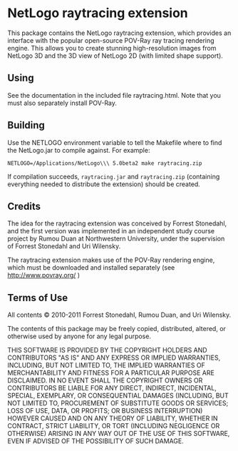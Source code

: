 # NetLogo raytracing extension

This package contains the NetLogo raytracing extension, which provides an interface with the popular open-source POV-Ray ray tracing rendering engine.
This allows you to create stunning high-resolution images from NetLogo 3D and the 3D view of NetLogo 2D (with limited shape support).

## Using

See the documentation in the included file raytracing.html.  Note that you must also separately install POV-Ray.

## Building

Use the NETLOGO environment variable to tell the Makefile where to find the NetLogo.jar to compile against.  For example:

    NETLOGO=/Applications/NetLogo\\\ 5.0beta2 make raytracing.zip

If compilation succeeds, `raytracing.jar` and `raytracing.zip` (containing everything needed to distribute the extension) should be created.


## Credits

The idea for the raytracing extension was conceived by Forrest Stonedahl, and the first version was implemented in an independent study course project by Rumou Duan at Northwestern University, under the supervision of Forrest Stonedahl and Uri Wilensky.

The raytracing extension makes use of the POV-Ray rendering engine, which must be downloaded and installed separately (see http://www.povray.org/ )

## Terms of Use

All contents © 2010-2011 Forrest Stonedahl, Rumou Duan, and Uri Wilensky.

The contents of this package may be freely copied, distributed, altered, or otherwise used by anyone for any legal purpose.

THIS SOFTWARE IS PROVIDED BY THE COPYRIGHT HOLDERS AND CONTRIBUTORS "AS IS" AND ANY EXPRESS OR IMPLIED WARRANTIES, INCLUDING, BUT NOT LIMITED TO, THE IMPLIED WARRANTIES OF MERCHANTABILITY AND FITNESS FOR A PARTICULAR PURPOSE ARE DISCLAIMED.  IN NO EVENT SHALL THE COPYRIGHT OWNERS OR CONTRIBUTORS BE LIABLE FOR ANY DIRECT, INDIRECT, INCIDENTAL, SPECIAL, EXEMPLARY, OR CONSEQUENTIAL DAMAGES (INCLUDING, BUT NOT LIMITED TO, PROCUREMENT OF SUBSTITUTE GOODS OR SERVICES; LOSS OF USE, DATA, OR PROFITS; OR BUSINESS INTERRUPTION) HOWEVER CAUSED AND ON ANY THEORY OF LIABILITY, WHETHER IN CONTRACT, STRICT LIABILITY, OR TORT (INCLUDING NEGLIGENCE OR OTHERWISE) ARISING IN ANY WAY OUT OF THE USE OF THIS SOFTWARE, EVEN IF ADVISED OF THE POSSIBILITY OF SUCH DAMAGE.

